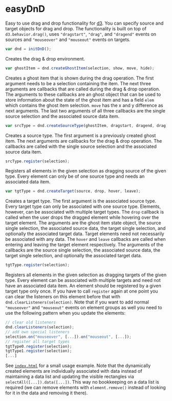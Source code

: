 easyDnD
=======

Easy to use drag and drop functionality for [d3](https://github.com/mbostock/d3/).
You can specify source and target objects for
drag and drop. The functionality is built on top
of `d3.behavior.drag()`, uses `"dragstart"`, `"drag"`,
and `"dragend"` events on sources and `"mouseover"` and
`"mouseout"` events on targets.

```javascript
var dnd = initDnD();
```

Creates the drag & drop environment.

```javascript
var ghostItem = dnd.createGhostItem(selection, show, move, hide);
```

Creates a ghost item that is shown during the drag operation. The
first argument needs to be a selection containing the item. The next
three arguments are callbacks that are called during the drag & drop
operation. The arguments to these callbacks are an ghost object that
can be used to store information about the state of the ghost item
and has a field `elem` which contains the ghost item selection.
`move` has the x and y difference as next arguments. The last two arguments
of all three callbacks are the single source selection and the
associated source data item.

```javascript
var srcType = dnd.createSourceType(ghostItem, dragstart, dragend, drag);
```

Creates a source type. The first argument is a previously created ghost item.
The next arguments are callbacks for the drag & drop operation. The callbacks
are called with the single source selection and the associated source data item.

```javascript
srcType.register(selection);
```

Registers all elements in the given selection as dragging source of the given
type. Every element can only be of one source type and needs an associated
data item.

```javascript
var tgtType = dnd.createTarget(source, drop, hover, leave);
```

Creates a target type. The first argument is the associated source type.
Every target type can only be associated with one source type. Elements, however,
can be associated with multiple target types. The `drop` callback is called when
the user drops the dragged element while hovering over the target element.
The arguments are the ghost item state object, the source single selection,
the associated source data, the target single selection, and optionally the
associated target data. Target elements need not necessarily be associated with
any data. The `hover` and `leave` callbacks are called when entering and leaving
the target element respectively. The arguments of the callbacks are
the source single selection, the associated source data, the target single
selection, and optionally the associated target data.

```javascript
tgtType.register(selection);
```

Registers all elements in the given selection as dragging targets of the given
type. Every element can be associated with multiple targets and need not have
an associated data item. An element should be registered by a given target
type only once. If you have to call `register` again at one point you can
clear the listeners on this element before that with `dnd.clearListeners(selection)`.
Note that if you want to add normal `"mouseover"` and `"mouseout"` events on element
groups as well you need to use the following pattern when you update the elements:

```javascript
// clear old listeners
dnd.clearListeners(selection);
// add own special listeners
selection.on("mouseover", [...]).on("mouseout", [...]);
// register all target types
tgtType0.register(selection);
tgtType1.register(selection);
[...]
```

See [`index.html`](index.html) for a small usage example. Note that the
dynamically created elements are individually associated with data instead of
maintaining a data list and updating the visible rectangles via `selectAll([...]).data([...])`.
This way no bookkeeping on a data list is required (we can remove elements with
`element.remove()` instead of looking for it in the data and removing it there).
